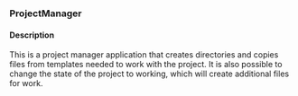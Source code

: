 ### ProjectManager
#### Description
This is a project manager application that creates directories and copies files from templates needed to work with the project. It is also possible to change the state of the project to working, which will create additional files for work.